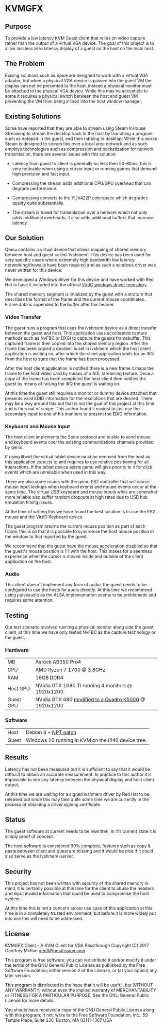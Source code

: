 KVMGFX
======

Purpose
-------

To provide a low latency KVM Guest client that relies on video capture rather
than the output of a virtual VGA device. The goal of this project is to allow
lossless zero latency display of a guest on the host on the local host.

The Problem
-----------

Exising solutions such as Spice are designed to work with a virtual VGA
adaptor, but when a physical VGA device is passed into the guest VM the
display can not be presented to the host, instead a physical monitor must be
attached to the physcal VGA device. While this may be acceptible to some it
requires a physical switch between the host and guest VM preventing the VM
from being inlined into the host window manager.

Existing Solutions
------------------

Some have reported that they are able to stream using Steam InHouse Streaming
to stream the desktop back to the host by launching a program such as notepad
in the guest, and then tabbing to desktop. While this works Steam is designed
to stream this over a local area network and as such employs technologies such
as compression and packetization for network transmission, there are several 
issues with this solution:

  * Latency from guest to client is generally no less then 50-80ms, this is
    very noticable when using a cursor input or running games that demand high
    precision and fast input.

  * Compressing the stream adds additional CPU/GPU overhead that can degrade
    performance.

  * Compressing converts to the YUV422P colorspace which degrades quality
    quite substantially.

  * The stream is tuned for transmission over a network which not only adds
    additional overheads, it also adds additional buffers that increase
    latency.

Our Solution
------------

Qemu contains a virtual device that allows mapping of shared memory between
host and guest called 'ivshmem'. This device has been used for very specific
cases where extremely high bandwidth low latency networking/firewalls have
been required and as such a windows driver was never written for this device.

We developed a Windows driver for this device and have worked with Red Hat to
have it included into the official [VirtIO windows driver repository][1].

The shared memory segment is intialized by the guest with a strcture that
describes the format of the frame and the current mouse coordinates. Frame data
is appended to the buffer after this header.

### Video Transfer

The guest runs a program that uses the ivshmem device as a direct transfer
between the guest and host. This application uses accelerated capture methods
such as NvFBC or DXGI to capture the guests framebuffer. This captured frame is
then copied into the shared memory region. After the frame has been copied a
doorbell is set in ivshmem which the host client application is waiting on,
after which the client application waits for an IRQ from the host to state
that the frame has been processed.

After the host client application is notified there is a new frame it maps the
frame to the host video card by means of a SDL streaming texture. Once a copy
of the frame has been completed the host client then notifies the guest by means
of raising the IRQ the guest is waiting on.

At this time the guest still requires a monitor or dummy device attached that
presents valid EDID information for the resolutions that are desired. There
may be a way around this but that is not the goal of this project at this time
and is thus out of scope. This author found it easiest to just use the
secondary input to one of his monitors to present the EDID information.

### Keyboard and Mouse Input

The host client implements the Spice protocol and is able to send mouse and
keyboard events over the existing communications channels provided by qemu.

If using libvirt the virtual tablet device must be removed from the host as
this application expects to and requires to use relative positioning for all
interactions. If the tablet device exists qemu will give priority to it for
click events which are unreliable when used in this way.

There are also some issues with the qemu PS2 controller that will cause mouse
input lockups when keyboard events and mouse events occur at the same time.
The virtual USB keyboard and mouse inputs while are somewhat more reliable also
suffer random dropouts at high rates due to USB hub emulation timing issues.

At the time of writing this we have found the best solution is to use the PS2
mouse and the VirtIO Keyboard device.

The guest program returns the current mouse position as part of each frame,
this is so that it is possible to syncronise the host mouse position in the
window to that reported by the guest.

We recommend that the guest have the [mouse acceleration disabled][2] so that
the guest's mouse position is 1:1 with the host. This makes for a seemless
experience when the cursor is moved inside and outside of the client
application on the host.

### Audio

This client doesn't implement any form of audio, the guest needs to be
configured to use the hosts for audio directly. At this time we recommend using
pulseaudio as the ALSA implementation seems to be problematic and requires
some attention.

Testing
-------

Our test scenario involved running a physical monitor along side the guest
client, at this time we have only tested NvFBC as the capture technology on the
guest.

### Hardware

|           |                                                            |
|-----------|------------------------------------------------------------|
| MB        | Asrock AB350 Pro4                                          |
| CPU       | AMD Ryzen 7 1700 @ 3.8GHz                                  |
| RAM       | 16GB DDR4                                                  |
| Host GPU  | NVidia GTX 1080 Ti running 4 monitors @ 1920x1200          |
| Guest GPU | NVidia GTX 680 [modified to a Quadro K5000][2] @ 1920x1200 |

### Software

|       |                                                    |
|-------|----------------------------------------------------|
| Host  | Debian 9 + [NPT patch][2]                          |
| Guest | Windows 10 running in KVM on the i440 device tree. |

Results
-------

Latency has not been measured but it is sufficient to say that it would be
difficult to obtain an accurate measurement. In practice to this author it is
impossible to see any latency between the physical display and host client
output.

At this time we are waiting for a signed ivshmem driver by Red Hat to be
released but since this may take quite some time we are currently in the
process of obtaining a driver signing certificate.

Status
------

The guest software at current needs to be rewritten, in it's current state it
is simply proof of concept.

The host software is considered 90% complete, features such as copy & paste
between client and guest are missing and it would be nice if it could also
serve as the ivshmem-server.

Security
--------

This project has not been written with security of the shared memory in mind,
it is certainly possible at this time for the client to abuse the headers and
input invalid information that could be used to compromise the host system.

At this time this is not a concern as our use case of this application at this
time is in a completely trusted environment, but before it is more widely put
into use this will need to be addressed.

License
-------

  KVMGFX Client - A KVM Client for VGA Passthrough
  Copyright (C) 2017 Geoffrey McRae <geoff@hostfission.com>

  This program is free software; you can redistribute it and/or modify it under
  the terms of the GNU General Public License as published by the Free Software
  Foundation; either version 2 of the License, or (at your option) any later
  version.

  This program is distributed in the hope that it will be useful, but WITHOUT ANY
  WARRANTY; without even the implied warranty of MERCHANTABILITY or FITNESS FOR A
  PARTICULAR PURPOSE. See the GNU General Public License for more details.

  You should have received a copy of the GNU General Public License along with
  this program; if not, write to the Free Software Foundation, Inc., 59 Temple
  Place, Suite 330, Boston, MA 02111-1307 USA

[1]: https://github.com/virtio-win/kvm-guest-drivers-windows/tree/master/ivshmem
[2]: http://donewmouseaccel.blogspot.com.au/2010/03/markc-windows-7-mouse-acceleration-fix.html
[3]: http://www.eevblog.com/forum/chat/hacking-nvidia-cards-into-their-professional-counterparts/
[4]: https://patchwork.kernel.org/patch/10027525/
